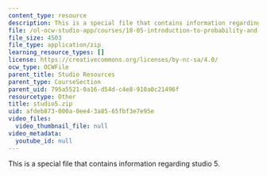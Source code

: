 ```yaml
---
content_type: resource
description: This is a special file that contains information regarding studio 5.
file: /ol-ocw-studio-app/courses/18-05-introduction-to-probability-and-statistics-spring-2014/afdeb873000a0ee43a8565fbf3e7e95e_studio5.zip
file_size: 4503
file_type: application/zip
learning_resource_types: []
license: https://creativecommons.org/licenses/by-nc-sa/4.0/
ocw_type: OCWFile
parent_title: Studio Resources
parent_type: CourseSection
parent_uid: 795a5521-0a16-d54d-c4e8-910a0c21496f
resourcetype: Other
title: studio5.zip
uid: afdeb873-000a-0ee4-3a85-65fbf3e7e95e
video_files:
  video_thumbnail_file: null
video_metadata:
  youtube_id: null
---
```

This is a special file that contains information regarding studio 5.